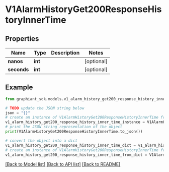 # V1AlarmHistoryGet200ResponseHistoryInnerTime


## Properties

Name | Type | Description | Notes
------------ | ------------- | ------------- | -------------
**nanos** | **int** |  | [optional] 
**seconds** | **int** |  | [optional] 

## Example

```python
from graphiant_sdk.models.v1_alarm_history_get200_response_history_inner_time import V1AlarmHistoryGet200ResponseHistoryInnerTime

# TODO update the JSON string below
json = "{}"
# create an instance of V1AlarmHistoryGet200ResponseHistoryInnerTime from a JSON string
v1_alarm_history_get200_response_history_inner_time_instance = V1AlarmHistoryGet200ResponseHistoryInnerTime.from_json(json)
# print the JSON string representation of the object
print(V1AlarmHistoryGet200ResponseHistoryInnerTime.to_json())

# convert the object into a dict
v1_alarm_history_get200_response_history_inner_time_dict = v1_alarm_history_get200_response_history_inner_time_instance.to_dict()
# create an instance of V1AlarmHistoryGet200ResponseHistoryInnerTime from a dict
v1_alarm_history_get200_response_history_inner_time_from_dict = V1AlarmHistoryGet200ResponseHistoryInnerTime.from_dict(v1_alarm_history_get200_response_history_inner_time_dict)
```
[[Back to Model list]](../README.md#documentation-for-models) [[Back to API list]](../README.md#documentation-for-api-endpoints) [[Back to README]](../README.md)


